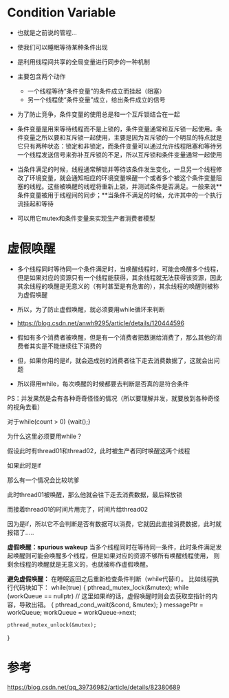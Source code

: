 # Condition Variable

- 也就是之前说的管程...

- 使我们可以睡眠等待某种条件出现
- 是利用线程间共享的全局变量进行同步的一种机制
- 主要包含两个动作
  - 一个线程等待“条件变量”的条件成立而挂起（阻塞）
  - 另一个线程使“条件变量”成立，给出条件成立的信号
- 为了防止竞争，条件变量的使用总是和一个互斥锁结合在一起
- 条件变量是用来等待线程而不是上锁的，条件变量通常和互斥锁一起使用。条件变量之所以要和互斥锁一起使用，主要是因为互斥锁的一个明显的特点就是它只有两种状态：锁定和非锁定，而条件变量可以通过允许线程阻塞和等待另一个线程发送信号来弥补互斥锁的不足，所以互斥锁和条件变量通常一起使用
- 当条件满足的时候，线程通常解锁并等待该条件发生变化，一旦另一个线程修改了环境变量，就会通知相应的环境变量唤醒一个或者多个被这个条件变量阻塞的线程。这些被唤醒的线程将重新上锁，并测试条件是否满足。一般来说**条件变量被用于线程间的同步；**当条件不满足的时候，允许其中的一个执行流挂起和等待
- 可以用它mutex和条件变量来实现生产者消费者模型







# 虚假唤醒

- 多个线程同时等待同⼀个条件满⾜时，当唤醒线程时，可能会唤醒多个线程，但是如果对应的资源只有⼀个线程能获得，其余线程就⽆法获得该资源，因此其余线程的唤醒是⽆意义的（有时甚⾄是有危害的），其余线程的唤醒则被称为虚假唤醒
- 所以，为了防止虚假唤醒，就必须要用while循环来判断
- https://blog.csdn.net/anwh9295/article/details/120444596



- 假如有多个消费者被唤醒，但是有一个消费者把数据给消费了，那么其他的消费者其实是不能继续往下消费的
- 但，如果你用的是if，就会造成别的消费者往下走去消费数据了，这就会出问题
- 所以得用while，每次唤醒的时候都要去判断是否真的是符合条件





PS：并发果然是会有各种奇奇怪怪的情况（所以要理解并发，就要放到各种奇怪的视角去看）

对于while(count > 0) {wait();}

为什么这里必须要用while？

假设此时有thread01和thread02，此时被生产者同时唤醒这两个线程

如果此时是if

那么有一个情况会比较坑爹

此时thread01被唤醒，那么他就会往下走去消费数据，最后释放锁

而接着thread01的时间片用完了，时间片给thread02

因为是if，所以它不会判断是否有数据可以消费，它就因此直接消费数据，此时就报错了.....









**虚假唤醒：spurious wakeup**
当多个线程同时在等待同一条件，此时条件满足发起唤醒则可能会唤醒多个线程，但是如果对应的资源不够所有唤醒线程使用，
则剩余线程的唤醒就是无意义的，也就被称作虚假唤醒。

**避免虚假唤醒：**
在睡眠返回之后重新检查条件判断（while代替if）。
比如线程执行代码块如下：
while(true)
{
pthread_mutex_lock(&mutex);
while (workQueue == nullptr) // 这里如果if的话，虚假唤醒时则会去获取空指针的内容，导致出错。
{
pthread_cond_wait(&cond, &mutex);
}
messagePtr = workQueue;
workQueue = workQueue->next;

```
pthread_mutex_unlock(&mutex);
```

}







# 参考

https://blog.csdn.net/qq_39736982/article/details/82380689